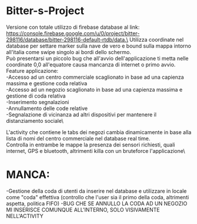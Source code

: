 # Bitter-s-Project
Versione con totale utilizzo di firebase database al link: https://console.firebase.google.com/u/0/project/bitter-298116/database/bitter-298116-default-rtdb/data.\
Utilizza coordinate nel database per settare marker sulla nave de vero e bound sulla mappa intorno all'italia come swipe singolo ai bordi dello schermo.\
Può presentarsi un piccolo bug che all'avvio dell'applicazione ti metta nelle coordinate 0,0 all'equatore causa mancanza di internet o primo avvio.\
Feature applicazione:\
-Accesso ad un centro commerciale scaglionato in base ad una capienza massima e gestione coda relativa\
-Accesso ad un negozio scaglionato in base ad una capienza massima e gestione di coda relativa\
-Inserimento segnalazioni\
-Annullamento delle code relative\
-Segnalazione di vicinanza ad altri dispositivi per mantenere il distanziamento sociale\

L'activity che contiene le tabs dei negozi cambia dinamicamente in base alla lista di nomi del centro commerciale nel database real time.\
Controlla in entrambe le mappe la presenza dei sensori richiesti, quali internet, GPS e bluetooth, altrimenti killa con un bruteforce l'applicazione\
 
# MANCA:
-Gestione della coda di utenti da inserire nel database e utilizzare in locale come "coda" effettiva
(controllo che l'user sia il primo della coda, altrimenti aspetta, politica FIFO)
-BUG CHE SE ANNULLO LA CODA AD UN NEGOZIO MI INSERISCE COMUNQUE ALL'INTERNO, SOLO VISIVAMENTE NELL'ACTIVITY
